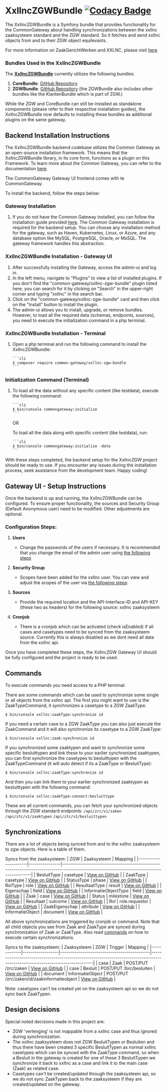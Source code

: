# XxllncZGWBundle [![Codacy Badge](https://app.codacy.com/project/badge/Grade/636ff2fbbcbd423dab24940ec99ad19e)](https://app.codacy.com/gh/CommonGateway/XxllncZGWBundle/dashboard?utm_source=gh\&utm_medium=referral\&utm_content=\&utm_campaign=Badge_grade)

The XxllncZGWBundle is a Symfony bundle that provides functionality for the CommonGateway about handling synchronizations between the xxllnc zaaksysteem standard and the ZGW standard. So it fetches and send xxllnc objects from and to their ZGW object equilevants.

For more information on ZaakGerichtWerken and XXLNC, please visit [here]([https://github.com/vrijBRP/vrijBRP]\(https://xxllnc.nl/zaakgericht\)https://xxllnc.nl/zaakgericht)

### Bundles Used in the XxllncZGWBundle

The [**XxllncZGWBundle**](https://github.com/CommonGateway/XxllncZGWBundle) currently utilizes the following bundles:

1. **CoreBundle**: [GitHub Repository](https://github.com/CommonGateway/CoreBundle)
2. **ZGWBundle**: [GitHub Repository](https://github.com/CommonGateway/BRPBundle) (the ZGWBundle also includes other bundles like the KlantenBundle which is part of ZGW.)

While the ZGW and CoreBundle can still be installed as standalone components (please refer to their respective installation guides), the XxllncZGWBundle now defaults to installing these bundles as additional plugins on the same gateway.

## Backend Installation Instructions

The XxllncZGWBundle backend codebase utilizes the Common Gateway as an open-source installation framework. This means that the XxllncZGWBundle library, in its core form, functions as a plugin on this Framework. To learn more about the Common Gateway, you can refer to the documentation [here](https://commongateway.readthedocs.io/en/latest/).

The CommonGateway Gateway UI frontend comes with te CommonGateway.

To install the backend, follow the steps below:

### Gateway Installation

1. If you do not have the Common Gateway installed, you can follow the installation guide provided [here](https://github.com/ConductionNL/commonground-gateway/tree/development#readme). The Common Gateway installation is required for the backend setup. You can choose any installation method for the gateway, such as Haven, Kubernetes, Linux, or Azure, and any database option like MySQL, PostgreSQL, Oracle, or MsSQL. The gateway framework handles this abstraction.

### XxllncZGWBundle Installation - Gateway UI

1. After successfully installing the Gateway, access the admin-ui and log in.
2. In the left menu, navigate to "Plugins" to view a list of installed plugins. If you don't find the "common-gateway/xxllnc-zgw-bundle" plugin listed here, you can search for it by clicking on "Search" in the upper-right corner and typing "xxllnc" in the search bar.
3. Click on the "common-gateway/xxllnc-zgw-bundle" card and then click on the "Install" button to install the plugin.
4. The admin-ui allows you to install, upgrade, or remove bundles. However, to load all the required data (schemas, endpoints, sources), you need to execute the initialization command in a php terminal.

### XxllncZGWBundle Installation - Terminal

1. Open a php terminal and run the following command to install the XxllncZGWBundle:

   ````
   ```cli
   $ composer require common-gateway/xxllnc-zgw-bundle
   ```
   ````

### Initialization Command (Terminal)

1. To load all the data without any specific content (like testdata), execute the following command:

   ````
   ```cli
   $ bin/console commongateway:initialize
   ```
   ````

   OR

   To load all the data along with specific content (like testdata), run:

   ````
   ```cli
   $ bin/console commongateway:initialize -data
   ```
   ````

With these steps completed, the backend setup for the XxllncZGW project should be ready to use. If you encounter any issues during the installation process, seek assistance from the development team. Happy coding!

## Gateway UI - Setup Instructions

Once the backend is up and running, the XxllncZGWBundle can be configured. To ensure proper functionality, the sources and Security Group (Default Anonymous user) need to be modified. Other adjustments are optional.

### Configuration Steps:

1. **Users**
   * Change the passwords of the users if necessary. It is recommended that you change the email of the admin user using [the following steps](https://github.com/CommonGateway/CoreBundle/tree/master/docs/work-instructions/user-management.md)

2. **Security Group**
   * Scopes have been added for the xxllnc user. You can view and adjust the scopes of the user via [the following steps](https://github.com/CommonGateway/CoreBundle/tree/master/docs/work-instructions/security-group-management.md):

3. **Sources**
   * Provide the required location and the API-Interface-ID and API-KEY (these two as headers) for the following source: xxllnc zaaksysteem

4. **Cronjob**
   * There is a cronjob which can be activated (check isEnabled) if all cases and casetypes need to be synced from the zaaksysteem source. Currently this is always disabled as we dont need all data from the xxllnc api.

Once you have completed these steps, the XxllncZGW Gateway UI should be fully configured and the project is ready to be used.

## Commands

To execute commands you need access to a PHP terminal.

There are some commands which can be used to synchronize some single or all objects from the xxllnc api.
The first you might want to use is the ZaakTypeCommand, it synchronizes a casetype to a ZGW ZaakType:

```cli
$ bin/console xxllnc:zaakType:synchronize id
```

If you need a certain case to a ZGW ZaakType you can also just execute the ZaakCommand and it will also synchronize its casetype to a ZGW ZaakType:

```cli
$ bin/console xxllnc:zaak:synchronize id
```

If you synchronized some zaaktypen and want to synchronize some specific besluittypen and link these to your earlier synchronized zaaktypen, you can first synchronize the casetypes to besluittypen with the ZaakTypeCommand (it will auto detect if its a ZaakType or BesluitType):

```cli
$ bin/console xxllnc:zaakType:synchronize id
```

And then you can link them to your earlier synchronized zaaktypen as besluittypen with the following command:

```cli
$ bin/console xxllnc:zaakType:connect:besluittype
```

These are all current commands, you can fetch your synchronized objects through the ZGW standard endpoints:
`/api/zrc/v1/zaken`
`/api/ztc/v1/zaaktypen`
`/api/ztc/v1/besluittypen`

## Synchronizations

There are a lot of objects being synced from and to the xxllnc zaaksysteem to zgw objects. Here is a table of them.

Syncs from the zaaksysteem:
| ZGW                  | Zaaksysteem    | Mapping                                                                                                                                     |
|----------------------|----------------|--------------------------------------------------------------------------------------------------------------------------------------------|
| BesluitType          | casetype       | [View on GitHub](https://github.com/CommonGateway/XxllncZGWBundle/blob/main/Installation/Mapping/XxllncBesluitTypeToZGWBesluitType.json)    |
| ZaakType             | casetype       | [View on GitHub](https://github.com/CommonGateway/XxllncZGWBundle/blob/main/Installation/Mapping/XxllncCaseTypeToZGWZaakType.json)          |
| StatusType           | phase          | [View on GitHub](https://github.com/CommonGateway/XxllncZGWBundle/blob/main/Installation/Mapping/XxllncPhaseToZGWStatusType.json)           |
| RolType              | role           | [View on GitHub](https://github.com/CommonGateway/XxllncZGWBundle/blob/main/Installation/Mapping/XxllncRoleToZGWRolType.json)               |
| ResultaatType        | result         | [View on GitHub](https://github.com/CommonGateway/XxllncZGWBundle/blob/main/Installation/Mapping/XxllncResultToZGWResultaatType.json)       |
| Eigenschap           | field          | [View on GitHub](https://github.com/CommonGateway/XxllncZGWBundle/blob/main/Installation/Mapping/XxllncFieldToZGWEigenschap.json)           |
| InformatieObjectType | field          | [View on GitHub](https://github.com/CommonGateway/XxllncZGWBundle/blob/main/Installation/Mapping/XxllncFieldToZGWInformatieObjectType.json) |
| Zaak                 | case           | [View on GitHub](https://github.com/CommonGateway/XxllncZGWBundle/blob/main/Installation/Mapping/XxllncCaseToZGWZaak.json)                  |
| Status               | milestone      | [View on GitHub](https://github.com/CommonGateway/XxllncZGWBundle/blob/main/Installation/Mapping/XxllncMilestoneToStatus.json)              |
| Resultaat            | outcome        | [View on GitHub](https://github.com/CommonGateway/XxllncZGWBundle/blob/main/Installation/Mapping/XxllncOutcomeToResultaat.json)             |
| Rol                  | role.requestor | [View on GitHub](https://github.com/CommonGateway/XxllncZGWBundle/blob/main/Installation/Mapping/XxllncRoleRequestorToRol.json)             |
| ZaakEigenschap       | attribute      | [View on GitHub](https://github.com/CommonGateway/XxllncZGWBundle/blob/main/Installation/Mapping/XxllncAttributeToZaakEigenschap.json)      |
| InformatieObject     | document       | [View on GitHub](https://github.com/CommonGateway/XxllncZGWBundle/blob/main/Installation/Mapping/XxllncDocumentToZaakInformatieObject.json) |

All above synchronizations are triggered by cronjob or command. Note that all child objects you see from Zaak and ZaakType are synced during synchronization of Zaak or ZaakType.
Also read [commands](#commands) on how to execute certain synchronizations.

Syncs to the zaaksysteem:
| Zaaksysteem | ZGW              | Trigger                                     | Mapping                                                                                                                       |
|-------------|------------------|---------------------------------------------|-------------------------------------------------------------------------------------------------------------------------------|
| case        | Zaak             | POST/PUT /zrc/zaken                         | [View on GitHub](https://github.com/CommonGateway/XxllncZGWBundle/blob/main/Installation/Mapping/XxllncZaakToCase.json)       |
| case        | Besluit          | POST/PUT /brc/besluiten                     | [View on GitHub](https://github.com/CommonGateway/XxllncZGWBundle/blob/main/Installation/Mapping/ZgwBesluitToXxllncCase.json) |
| document    | InformatieObject | POST/PUT /zrc/zaken/id/zaakinformatieobject | [View on GitHub](https://github.com/CommonGateway/XxllncZGWBundle/blob/main/Installation/Mapping/ZgwBesluitToXxllncCase.json) |

Note: casetypes can't be created yet on the zaaksysteem api so we do not sync back ZaakTypen.

## Design decisions

Special noted decisions made in this project are:

* ZGW 'verlenging' is not mappable from a xxllnc case and thus ignored during synchronization.
* The xxllnc zaaksysteem does not ZGW BesluitTypen or Besluiten and thus there have been created 3 specific BesluitTypen as normal xxllnc casetypes which can be synced with the ZaakType command, so when a Besluit in the gateway is created for one of these 3 BesluitTypen we synchronize it back to xxllnc as a case and link it to the main case (Zaak) as related case.
* Casetypes can't be created/updated through the zaaksysteem api, so we do not sync ZaakTypen back to the zaaksysteem if they are created/updated on the gateway.
